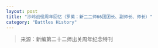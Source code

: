 ```yaml
---
layout: post
title: "沙岭战役周年回忆（罗英：新二二师66团团长、副师长、师长）"
category: "Battles History"
---
```



> 来源：新编第二十二师出关周年纪念特刊


